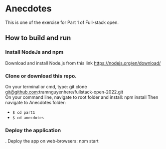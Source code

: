 # Anecdotes

This is one of the exercise for Part 1 of Full-stack open.

## How to build and run

### Install NodeJs and npm

Download and install Node.js from this link https://nodejs.org/en/download/

### Clone or download this repo.

On your terminal or cmd, type: git clone git@github.com:tramnguyenhere/fullstack-open-2022.git <br />
On your command line, navigate to root folder and install: npm install
Then navigate to Anecdotes folder: <br />

- `$ cd part1`
- `$ cd anecdotes`

### Deploy the application

. Deploy the app on web-browsers: npm start
